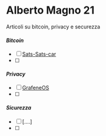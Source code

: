 # Alberto Magno 21
Articoli su bitcoin, privacy e securezza

#### *Bitcoin*

- [ ]   [Sats-Sats-car](https://github.com/AlbertoMagno21/AlbertoMagno21.github.io/blob/main/Bitcoin/Sats_Sats_Car.md)
- [ ]  

#### *Privacy*

- [ ]   [GrafeneOS]()
- [ ] 

#### *Sicurezza*

- [ ]   [....]
- [ ]  
